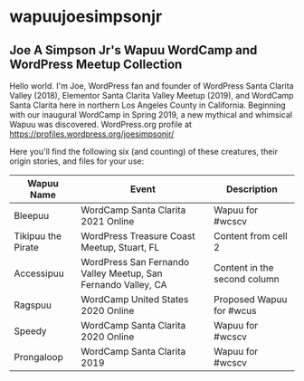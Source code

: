 # wapuujoesimpsonjr
## Joe A Simpson Jr's Wapuu WordCamp and WordPress Meetup Collection

Hello world. I'm Joe, WordPress fan and founder of WordPress Santa Clarita Valley (2018), Elementor Santa Clarita Valley Meetup (2019), and WordCamp Santa Clarita here in northern Los Angeles County in California. Beginning with our inaugural WordCamp in Spring 2019, a new mythical and whimsical Wapuu was discovered. WordPress.org profile at https://profiles.wordpress.org/joesimpsonjr/

Here you'll find the following six (and counting) of these creatures, their origin stories, and files for your use:

Wapuu Name | Event | Description 
---------- | ----- | -----------  
Bleepuu | WordCamp Santa Clarita 2021 Online | Wapuu for #wcscv
Tikipuu the Pirate | WordPress Treasure Coast Meetup, Stuart, FL | Content from cell 2 
Accessipuu | WordPress San Fernando Valley Meetup, San Fernando Valley, CA | Content in the second column 
Ragspuu | WordCamp United States 2020 Online | Proposed Wapuu for #wcus
Speedy | WordCamp Santa Clarita 2020 Online | Wapuu for #wcscv
Prongaloop | WordCamp Santa Clarita 2019 | Wapuu for #wcscv

